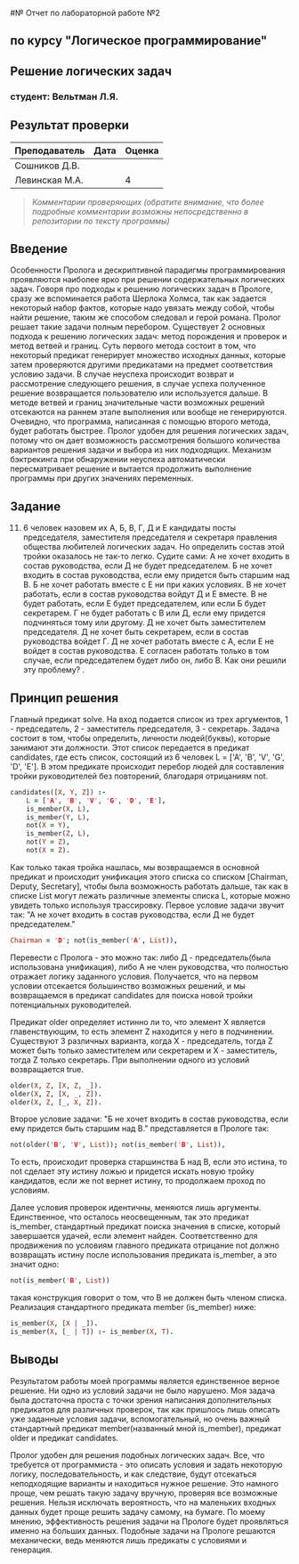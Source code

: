 #№ Отчет по лабораторной работе №2
## по курсу "Логическое программирование"

## Решение логических задач

### студент: Вельтман Л.Я.

## Результат проверки

| Преподаватель     | Дата         |  Оценка       |
|-------------------|--------------|---------------|
| Сошников Д.В. |              |               |
| Левинская М.А.|              |      4        |

> *Комментарии проверяющих (обратите внимание, что более подробные комментарии возможны непосредственно в репозитории по тексту программы)*


## Введение

Особенности Пролога и дескриптивной парадигмы программирования проявляются наиболее ярко при решении содержательных логических задач. Говоря про подходы к решению логических задач в Прологе, сразу же вспоминается работа Шерлока Холмса, так как задается некоторый набор фактов, которые надо увязать между собой, чтобы найти решение, таким же способом следовал и герой романа. Пролог решает такие задачи полным перебором. Существует 2 основных подхода к решению логических задач: метод порождения и проверок и метод ветвей и границ. Суть первого метода состоит в том, что некоторый предикат генерирует множество исходных данных, которые затем проверяются другими предикатами на предмет соответствия условию задачи. В случае неуспеха происходит возврат и рассмотрение следующего решения, в случае успеха полученное решение возвращается пользователю или используется дальше. В методе ветвей и границ значительные части возможных решений отсекаются на раннем этапе выполнения или вообще не генерируются. Очевидно, что программа, написанная с помощью второго метода, будет работать быстрее.
Пролог удобен для решения логических задач, потому что он дает возможность рассмотрения большого количества вариантов решения задачи и выбора из них подходящих. Механизм бэктрекинга при обнаружении неуспеха автоматически пересматривает решение и вытается продолжить выполнение программы при других значениях переменных.

## Задание

11. 6 человек назовем их А, Б, В, Г, Д и Е кандидаты посты председателя, заместителя председателя и секретаря правления общества любителей логических задач. Но определить состав этой тройки оказалось не так-то легко. Судите сами: А не хочет входить в состав руководства, если Д не будет председателем. Б не хочет входить в состав руководства, если ему придется быть старшим над В. Б не хочет работать вместе с Е ни при каких условиях. В не хочет работать, если в состав руководства войдут Д и Е вместе. В не будет работать, если Е будет председателем, или если Б будет секретарем. Г не будет работать с В или Д, если ему придется подчиняться тому или другому. Д не хочет быть заместителем председателя. Д не хочет быть секретарем, если в состав руководства войдет Г. Д не хочет работать вместе с А, если Е не войдет в состав руководства. Е согласен работать только в том случае, если председателем будет либо он, либо В. Как они решили эту проблему? .

## Принцип решения

Главный предикат solve. На вход подается список из трех аргументов, 1 - председатель, 2 - заместитель председателя, 3 - секретарь. Задача состоит в том, чтобы определить, личности людей(буквы), которые занимают эти должности. Этот список передается в предикат candidates, где есть список, состоящий из 6 человек L = ['A', 'B', 'V', 'G', 'D', 'E']. В этом предикате происходит перебор людей для составления тройки руководителей без повторений, благодаря отрицаниям not.
```prolog
candidates([X, Y, Z]) :-
	L = ['A', 'B', 'V', 'G', 'D', 'E'],
	is_member(X, L),
	is_member(Y, L),
	not(X = Y),
	is_member(Z, L),
	not(Y = Z),
	not(X = Z).
  ```
  Как только такая тройка нашлась, мы возвращаемся в основной предикат и происходит унификация этого списка со списком [Chairman, Deputy, Secretary], чтобы была возможность работать дальше, так как в списке List могут лежать различные элементы списка L, которые можно увидеть только используя трассировку. Первое условие задачи звучит так: "А не хочет входить в состав руководства, если Д не будет председателем."
```prolog
Chairman = 'D'; not(is_member('A', List)),
  ```
Перевести с Пролога - это можно так: либо Д - председатель(была использована унификация), либо А не член руководства, что полностью отражает логику заданного условия. Получается, что на первом условии отсекается большинство возможных решений, и мы возвращаемся в предикат candidates для поиска новой тройки потенциальных руководителей.
  
Предикат older определяет истинно ли то, что элемент X является главенствующим, то есть элемент Z находится у него в подчинении. Существуют 3 различных варианта, когда X - председатель, тогда Z может быть только заместителем или секретарем и X - заместитель, тогда Z только секретарь. При выполнении одного из условий возвращается true.
```prolog
older(X, Z, [X, Z, _]). 
older(X, Z, [X, _, Z]).
older(X, Z, [_, X, Z]).
```
Второе условие задачи: "Б не хочет входить в состав руководства, если ему придется быть старшим над В." представляется в Прологе так:
```prolog
not(older('B', 'V', List)); not(is_member('B', List)),
```
То есть, происходит проверка старшинства Б над В, если это истина, то not сделает эту истину ложью и придется искать новую тройку кандидатов, если же not вернет истину, то продолжаем проход по условиям.

Далее условия проверок идентичны, меняются лишь аргументы. Единственное, что осталось неосвещенным, так это предикат is_member, стандартный предикат поиска значения в списке, который завершается удачей, если элемент найден. Соответственно для продвижения по условиям главного предиката отрицание not должно возвращать истину после использования предиката is_member, а это значит одно:
```prolog
not(is_member('B', List))
```
такая конструкция говорит о том, что В не должен быть членом списка.
Реализация стандартного предиката member (is_member) ниже:
```prolog
is_member(X, [X | _]).
is_member(X, [_ | T]) :- is_member(X, T).
```

## Выводы

Результатом работы моей программы является единственное верное решение. Ни одно из условий задачи не было нарушено. Моя задача была достаточна проста с точки зрения написания дополнительных предикатов для различных проверок, так как пришлось лишь описать уже заданные условия задачи, вспомогательный, но очень важный стандартный предикат member(названный мной is_member), предикат older и предикат candidates.

Пролог удобен для решения подобных логических задач. Все, что требуется от программиста - это описать условия и задать некоторую логику, последовательность, и как следствие, будут отсекаться неподходящие варианты и находиться нужное решение. Это намного проще, чем решать такую задачу вручную, проверяя все возможные решения. Нельзя исключать вероятность, что на маленьких входных данных будет проще решить задачу самому, на бумаге. По моему мнению, эффективность решения задачи на Прологе будет проявляться именно на больших данных. Подобные задачи на Прологе решаются механически, ведь меняются лишь предикаты с условиями и генерация.
